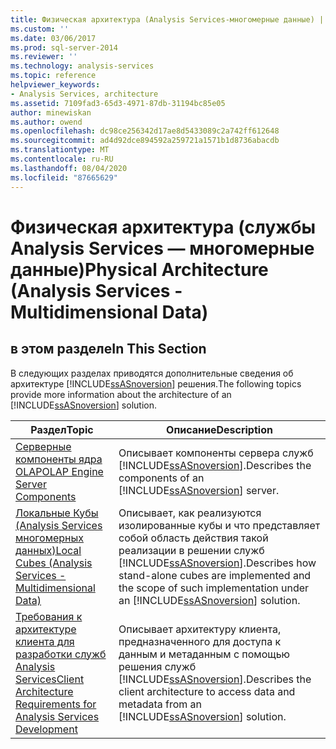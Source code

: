 ```yaml
---
title: Физическая архитектура (Analysis Services-многомерные данные) | Документация Майкрософт
ms.custom: ''
ms.date: 03/06/2017
ms.prod: sql-server-2014
ms.reviewer: ''
ms.technology: analysis-services
ms.topic: reference
helpviewer_keywords:
- Analysis Services, architecture
ms.assetid: 7109fad3-65d3-4971-87db-31194bc85e05
author: minewiskan
ms.author: owend
ms.openlocfilehash: dc98ce256342d17ae8d5433089c2a742ff612648
ms.sourcegitcommit: ad4d92dce894592a259721a1571b1d8736abacdb
ms.translationtype: MT
ms.contentlocale: ru-RU
ms.lasthandoff: 08/04/2020
ms.locfileid: "87665629"
---
```

# <a name="physical-architecture-analysis-services---multidimensional-data"></a><span data-ttu-id="cc495-102">Физическая архитектура (службы Analysis Services — многомерные данные)</span><span class="sxs-lookup"><span data-stu-id="cc495-102">Physical Architecture (Analysis Services - Multidimensional Data)</span></span>
    
## <a name="in-this-section"></a><span data-ttu-id="cc495-103">в этом разделе</span><span class="sxs-lookup"><span data-stu-id="cc495-103">In This Section</span></span>  
 <span data-ttu-id="cc495-104">В следующих разделах приводятся дополнительные сведения об архитектуре [!INCLUDE[ssASnoversion](../../../includes/ssasnoversion-md.md)] решения.</span><span class="sxs-lookup"><span data-stu-id="cc495-104">The following topics provide more information about the architecture of an [!INCLUDE[ssASnoversion](../../../includes/ssasnoversion-md.md)] solution.</span></span>  
  
|<span data-ttu-id="cc495-105">Раздел</span><span class="sxs-lookup"><span data-stu-id="cc495-105">Topic</span></span>|<span data-ttu-id="cc495-106">Описание</span><span class="sxs-lookup"><span data-stu-id="cc495-106">Description</span></span>|  
|-----------|-----------------|  
|[<span data-ttu-id="cc495-107">Серверные компоненты ядра OLAP</span><span class="sxs-lookup"><span data-stu-id="cc495-107">OLAP Engine Server Components</span></span>](olap-engine-server-components.md)|<span data-ttu-id="cc495-108">Описывает компоненты сервера служб [!INCLUDE[ssASnoversion](../../../includes/ssasnoversion-md.md)].</span><span class="sxs-lookup"><span data-stu-id="cc495-108">Describes the components of an [!INCLUDE[ssASnoversion](../../../includes/ssasnoversion-md.md)] server.</span></span>|  
|[<span data-ttu-id="cc495-109">Локальные Кубы &#40;Analysis Services многомерных данных&#41;</span><span class="sxs-lookup"><span data-stu-id="cc495-109">Local Cubes &#40;Analysis Services - Multidimensional Data&#41;</span></span>](local-cubes-analysis-services-multidimensional-data.md)|<span data-ttu-id="cc495-110">Описывает, как реализуются изолированные кубы и что представляет собой область действия такой реализации в решении служб [!INCLUDE[ssASnoversion](../../../includes/ssasnoversion-md.md)].</span><span class="sxs-lookup"><span data-stu-id="cc495-110">Describes how stand-alone cubes are implemented and the scope of such implementation under an [!INCLUDE[ssASnoversion](../../../includes/ssasnoversion-md.md)] solution.</span></span>|  
|[<span data-ttu-id="cc495-111">Требования к архитектуре клиента для разработки служб Analysis Services</span><span class="sxs-lookup"><span data-stu-id="cc495-111">Client Architecture Requirements for Analysis Services Development</span></span>](client-architecture-requirements-for-analysis-services-development.md)|<span data-ttu-id="cc495-112">Описывает архитектуру клиента, предназначенного для доступа к данным и метаданным с помощью решения служб [!INCLUDE[ssASnoversion](../../../includes/ssasnoversion-md.md)].</span><span class="sxs-lookup"><span data-stu-id="cc495-112">Describes the client architecture to access data and metadata from an [!INCLUDE[ssASnoversion](../../../includes/ssasnoversion-md.md)] solution.</span></span>|  
  
  

